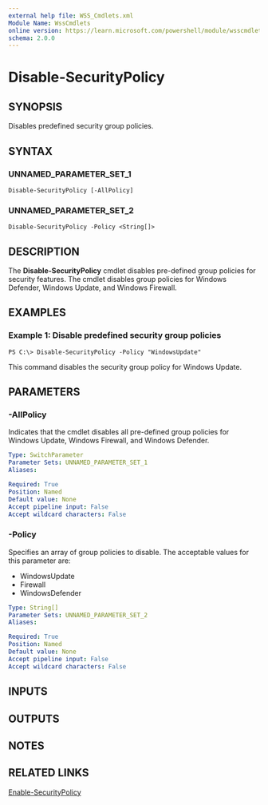 ```yaml
---
external help file: WSS_Cmdlets.xml
Module Name: WssCmdlets
online version: https://learn.microsoft.com/powershell/module/wsscmdlets/disable-securitypolicy?view=windowsserver2012-ps&wt.mc_id=ps-gethelp
schema: 2.0.0
---
```


# Disable-SecurityPolicy

## SYNOPSIS
Disables predefined security group policies.

## SYNTAX

### UNNAMED_PARAMETER_SET_1
```
Disable-SecurityPolicy [-AllPolicy]
```

### UNNAMED_PARAMETER_SET_2
```
Disable-SecurityPolicy -Policy <String[]>
```

## DESCRIPTION
The **Disable-SecurityPolicy** cmdlet disables pre-defined group policies for security features.
The cmdlet disables group policies for Windows Defender, Windows Update, and Windows Firewall.

## EXAMPLES

### Example 1: Disable predefined security group policies
```
PS C:\> Disable-SecurityPolicy -Policy "WindowsUpdate"
```

This command disables the security group policy for Windows Update.

## PARAMETERS

### -AllPolicy
Indicates that the cmdlet disables all pre-defined group policies for Windows Update, Windows Firewall, and Windows Defender.

```yaml
Type: SwitchParameter
Parameter Sets: UNNAMED_PARAMETER_SET_1
Aliases: 

Required: True
Position: Named
Default value: None
Accept pipeline input: False
Accept wildcard characters: False
```

### -Policy
Specifies an array of group policies to disable.
The acceptable values for this parameter are:

- WindowsUpdate
- Firewall
- WindowsDefender

```yaml
Type: String[]
Parameter Sets: UNNAMED_PARAMETER_SET_2
Aliases: 

Required: True
Position: Named
Default value: None
Accept pipeline input: False
Accept wildcard characters: False
```

## INPUTS

## OUTPUTS

## NOTES

## RELATED LINKS

[Enable-SecurityPolicy](./Enable-SecurityPolicy.md)

